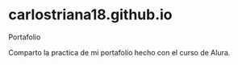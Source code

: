 # carlostriana18.github.io
Portafolio


Comparto la practica de mi portafolio hecho con el curso de Alura.
